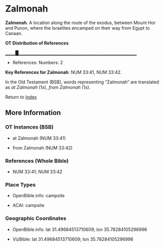 # Zalmonah
**Zalmonah**. 
A location along the route of the exodus, between Mount Hor and Punon, where the Israelites encamped on their way from Egypt to Canaan. 


**OT Distribution of References**

▁▁▁█▁▁▁▁▁▁▁▁▁▁▁▁▁▁▁▁▁▁▁▁▁▁▁▁▁▁▁▁▁▁▁▁▁▁▁
* References: Numbers: 2



**Key References for Zalmonah**: 
NUM 33:41, NUM 33:42. 


In the Old Testament (BSB), words representing “Zalmonah” are translated as 
*at Zalmonah* (1x), *from Zalmonah* (1x). 




Return to [Index](00-Index.md)

## More Information

### OT Instances (BSB)

* at Zalmonah (NUM 33:41)

* from Zalmonah (NUM 33:42)



### References (Whole Bible)

* NUM 33:41; NUM 33:42


### Place Types

* OpenBible.info: campsite

* ACAI: campsite



### Geographic Coordinates

* OpenBible.info: lat 31.49684513710609; lon 35.78284105296996

* VizBible: lat 31.49684513710609; lon 35.78284105296996





